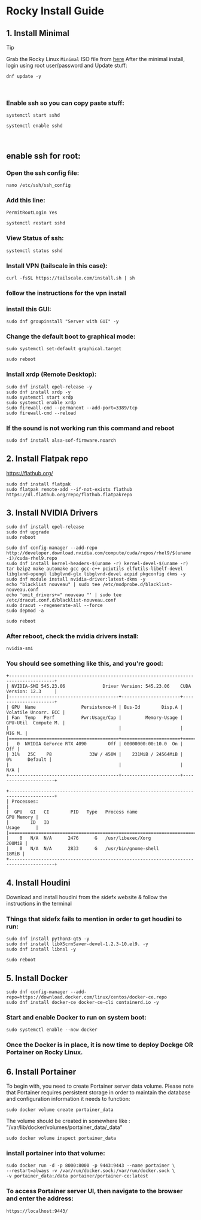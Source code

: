 # Rocky Install Guide

## 1. Install Minimal

> [!TIP]
> Grab the Rocky Linux `Minimal` ISO file from [here](https://rockylinux.org/download)
After the minimal install, login using root user/password and Update stuff:
```
dnf update -y
```
<br>

### Enable ssh so you can copy paste stuff:
```
systemctl start sshd
```
```
systemctl enable sshd
```
<br>

## enable ssh for root:

### Open the ssh config file:
```
nano /etc/ssh/ssh_config
```
### Add this line:
```
PermitRootLogin Yes
```
```
systemctl restart sshd
```
### View Status of ssh:
```
systemctl status sshd
```
### Install VPN (tailscale in this case):
```
curl -fsSL https://tailscale.com/install.sh | sh
```
### follow the instructions for the vpn install

### install this GUI:
```
sudo dnf groupinstall "Server with GUI" -y
```
### Change the default boot to graphical mode:
```
sudo systemctl set-default graphical.target
```
```
sudo reboot
```
### Install xrdp (Remote Desktop):
```
sudo dnf install epel-release -y
sudo dnf install xrdp -y
sudo systemctl start xrdp
sudo systemctl enable xrdp
sudo firewall-cmd --permanent --add-port=3389/tcp
sudo firewall-cmd --reload
```
### If the sound is not working run this command and reboot
```
sudo dnf install alsa-sof-firmware.noarch
```
## 2. Install Flatpak repo
https://flathub.org/
```
sudo dnf install flatpak
sudo flatpak remote-add --if-not-exists flathub https://dl.flathub.org/repo/flathub.flatpakrepo
```
## 3. Install NVIDIA Drivers
```
sudo dnf install epel-release 
sudo dnf upgrade 
sudo reboot
```
```
sudo dnf config-manager --add-repo http://developer.download.nvidia.com/compute/cuda/repos/rhel9/$(uname -i)/cuda-rhel9.repo 
sudo dnf install kernel-headers-$(uname -r) kernel-devel-$(uname -r) tar bzip2 make automake gcc gcc-c++ pciutils elfutils-libelf-devel libglvnd-opengl libglvnd-glx libglvnd-devel acpid pkgconfig dkms -y
sudo dnf module install nvidia-driver:latest-dkms -y 
echo "blacklist nouveau" | sudo tee /etc/modprobe.d/blacklist-nouveau.conf 
echo 'omit_drivers+=" nouveau "' | sudo tee /etc/dracut.conf.d/blacklist-nouveau.conf 
sudo dracut --regenerate-all --force 
sudo depmod -a
```
```
sudo reboot
````
### After reboot, check the nvidia drivers install:
```
nvidia-smi
```
### You should see something like this, and you're good:
```
+---------------------------------------------------------------------------------------+
| NVIDIA-SMI 545.23.06              Driver Version: 545.23.06    CUDA Version: 12.3     |
|-----------------------------------------+----------------------+----------------------+
| GPU  Name                 Persistence-M | Bus-Id        Disp.A | Volatile Uncorr. ECC |
| Fan  Temp   Perf          Pwr:Usage/Cap |         Memory-Usage | GPU-Util  Compute M. |
|                                         |                      |               MIG M. |
|=========================================+======================+======================|
|   0  NVIDIA GeForce RTX 4090        Off | 00000000:00:10.0  On |                  Off |
| 31%   25C    P8              33W / 450W |    231MiB / 24564MiB |      0%      Default |
|                                         |                      |                  N/A |
+-----------------------------------------+----------------------+----------------------+

+---------------------------------------------------------------------------------------+
| Processes:                                                                            |
|  GPU   GI   CI        PID   Type   Process name                            GPU Memory |
|        ID   ID                                                             Usage      |
|=======================================================================================|
|    0   N/A  N/A      2476      G   /usr/libexec/Xorg                           200MiB |
|    0   N/A  N/A      2833      G   /usr/bin/gnome-shell                         18MiB |
+---------------------------------------------------------------------------------------+
```

## 4. Install Houdini
Download and install houdini from the sidefx website & follow the instructions in the terminal

### Things that sidefx fails to mention in order to get houdini to run:
```
sudo dnf install python3-qt5 -y 
sudo dnf install libXScrnSaver-devel-1.2.3-10.el9. -y
sudo dnf install libnsl -y
```
```
sudo reboot
```

## 5. Install Docker
```
sudo dnf config-manager --add-repo=https://download.docker.com/linux/centos/docker-ce.repo
sudo dnf install docker-ce docker-ce-cli containerd.io -y
```
### Start and enable Docker to run on system boot:
```
sudo systemctl enable --now docker
```
### Once the Docker is in place, it is now time to deploy Dockge OR Portainer on Rocky Linux.

## 6. Install Portainer
To begin with, you need to create Portainer server data volume. Please note that Portainer requires persistent storage in order to maintain the database and configuration information it needs to function:
```
sudo docker volume create portainer_data
```
The volume should be created in somewhere like :
"/var/lib/docker/volumes/portainer_data/_data"
```
sudo docker volume inspect portainer_data
```
### install portainer into that volume:
```
sudo docker run -d -p 8000:8000 -p 9443:9443 --name portainer \
--restart=always -v /var/run/docker.sock:/var/run/docker.sock \
-v portainer_data:/data portainer/portainer-ce:latest
```
### To access Portainer server UI, then navigate to the browser and enter the address:
```
https://localhost:9443/
```
